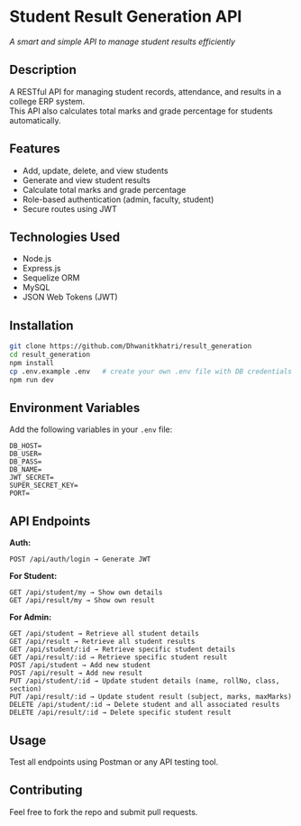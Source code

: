 
# Student Result Generation API
_A smart and simple API to manage student results efficiently_

## Description
A RESTful API for managing student records, attendance, and results in a college ERP system.  
This API also calculates total marks and grade percentage for students automatically.

## Features
- Add, update, delete, and view students
- Generate and view student results
- Calculate total marks and grade percentage
- Role-based authentication (admin, faculty, student)
- Secure routes using JWT

## Technologies Used
- Node.js
- Express.js
- Sequelize ORM
- MySQL
- JSON Web Tokens (JWT)

## Installation
```bash
git clone https://github.com/Dhwanitkhatri/result_generation
cd result_generation
npm install
cp .env.example .env   # create your own .env file with DB credentials
npm run dev
````

## Environment Variables

Add the following variables in your `.env` file:

```
DB_HOST=
DB_USER=
DB_PASS=
DB_NAME=
JWT_SECRET=
SUPER_SECRET_KEY=
PORT=
```

## API Endpoints

**Auth:**

```
POST /api/auth/login → Generate JWT
```

**For Student:**

```
GET /api/student/my → Show own details
GET /api/result/my → Show own result
```

**For Admin:**

```
GET /api/student → Retrieve all student details
GET /api/result → Retrieve all student results
GET /api/student/:id → Retrieve specific student details
GET /api/result/:id → Retrieve specific student result
POST /api/student → Add new student
POST /api/result → Add new result
PUT /api/student/:id → Update student details (name, rollNo, class, section)
PUT /api/result/:id → Update student result (subject, marks, maxMarks)
DELETE /api/student/:id → Delete student and all associated results
DELETE /api/result/:id → Delete specific student result
```

## Usage

Test all endpoints using Postman or any API testing tool.

## Contributing

Feel free to fork the repo and submit pull requests.



